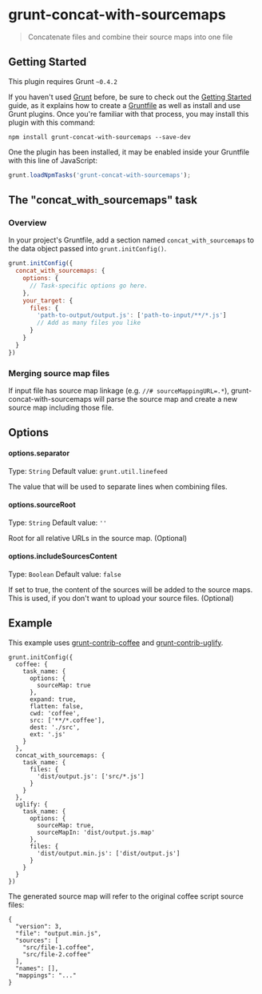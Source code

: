 grunt-concat-with-sourcemaps
======================

> Concatenate files and combine their source maps into one file

Getting Started
------------------

This plugin requires Grunt `~0.4.2`

If you haven't used [Grunt](http://gruntjs.com/) before, be sure to check out the [Getting Started](http://gruntjs.com/getting-started) guide, as it explains how to create a [Gruntfile](http://gruntjs.com/sample-gruntfile) as well as install and use Grunt plugins. Once you're familiar with that process, you may install this plugin with this command:

```shell
npm install grunt-concat-with-sourcemaps --save-dev
```

One the plugin has been installed, it may be enabled inside your Gruntfile with this line of JavaScript:

```js
grunt.loadNpmTasks('grunt-concat-with-sourcemaps');
```

The "concat_with_sourcemaps" task
---------------------------

### Overview
In your project's Gruntfile, add a section named `concat_with_sourcemaps` to the data object passed into `grunt.initConfig()`.

```js
grunt.initConfig({
  concat_with_sourcemaps: {
    options: {
      // Task-specific options go here.
    },
    your_target: {
      files: {
        'path-to-output/output.js': ['path-to-input/**/*.js']
        // Add as many files you like
      }
    }
  }
})
```

### Merging source map files

If input file has source map linkage (e.g. `//# sourceMappingURL=.*`), grunt-concat-with-sourcemaps will parse the source map
and create a new source map including those file.

Options
------------------------

#### options.separator

Type: `String`
Default value: `grunt.util.linefeed`

The value that will be used to separate lines when combining files.

#### options.sourceRoot

Type: `String`
Default value: `''`

Root for all relative URLs in the source map. (Optional)

#### options.includeSourcesContent

Type: `Boolean`
Default value: `false`

If set to true, the content of the sources will be added to the source maps. This is used, if you don't want to upload your
source files. (Optional)

Example
------------------------

This example uses [grunt-contrib-coffee](https://github.com/gruntjs/grunt-contrib-coffee) and
[grunt-contrib-uglify](https://github.com/gruntjs/grunt-contrib-uglify).

```
grunt.initConfig({
  coffee: {
    task_name: {
      options: {
        sourceMap: true
      },
      expand: true,
      flatten: false,
      cwd: 'coffee',
      src: ['**/*.coffee'],
      dest: './src',
      ext: '.js'
    }
  },
  concat_with_sourcemaps: {
    task_name: {
      files: {
        'dist/output.js': ['src/*.js']
      }
    }
  },
  uglify: {
    task_name: {
      options: {
        sourceMap: true,
        sourceMapIn: 'dist/output.js.map'
      },
      files: {
        'dist/output.min.js': ['dist/output.js']
      }
    }
  }
})
```

The generated source map will refer to the original coffee script source files:

```
{
  "version": 3,
  "file": "output.min.js",
  "sources": [
    "src/file-1.coffee",
    "src/file-2.coffee"
  ],
  "names": [],
  "mappings": "..."
}
```